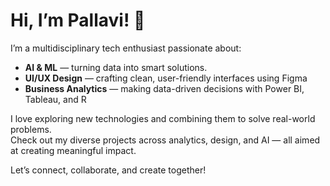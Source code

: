 # Hi, I’m Pallavi! 👋

I’m a multidisciplinary tech enthusiast passionate about:

- **AI & ML** — turning data into smart solutions. 
- **UI/UX Design** — crafting clean, user-friendly interfaces using Figma  
- **Business Analytics** — making data-driven decisions with Power BI, Tableau, and R  

I love exploring new technologies and combining them to solve real-world problems.  
Check out my diverse projects across analytics, design, and AI — all aimed at creating meaningful impact.

Let’s connect, collaborate, and create together!
